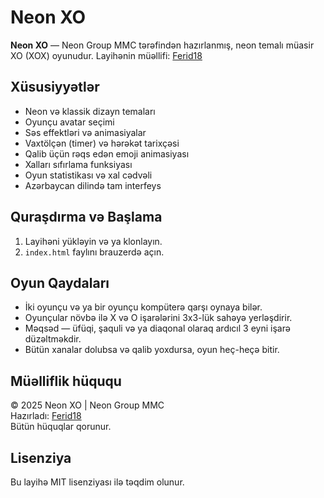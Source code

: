 # Neon XO

**Neon XO** — Neon Group MMC tərəfindən hazırlanmış, neon temalı müasir XO (XOX) oyunudur. Layihənin müəllifi: [Ferid18](https://github.com/Ferid18)

## Xüsusiyyətlər

- Neon və klassik dizayn temaları
- Oyunçu avatar seçimi
- Səs effektləri və animasiyalar
- Vaxtölçən (timer) və hərəkət tarixçəsi
- Qalib üçün rəqs edən emoji animasiyası
- Xalları sıfırlama funksiyası
- Oyun statistikası və xal cədvəli
- Azərbaycan dilində tam interfeys

## Quraşdırma və Başlama

1. Layihəni yükləyin və ya klonlayın.
2. `index.html` faylını brauzerdə açın.

## Oyun Qaydaları

- İki oyunçu və ya bir oyunçu kompüterə qarşı oynaya bilər.
- Oyunçular növbə ilə X və O işarələrini 3x3-lük sahəyə yerləşdirir.
- Məqsəd — üfüqi, şaquli və ya diaqonal olaraq ardıcıl 3 eyni işarə düzəltməkdir.
- Bütün xanalar dolubsa və qalib yoxdursa, oyun heç-heçə bitir.

## Müəlliflik hüququ

© 2025 Neon XO | Neon Group MMC  
Hazırladı: [Ferid18](https://github.com/Ferid18)  
Bütün hüquqlar qorunur.

## Lisenziya

Bu layihə MIT lisenziyası ilə təqdim olunur.
